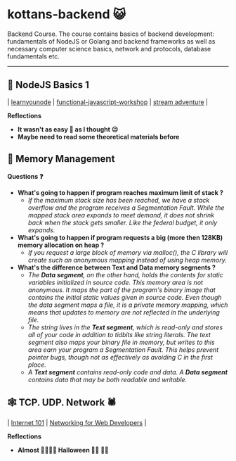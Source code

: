 # kottans-backend 😺
Backend Course. The course contains basics of backend development: fundamentals of NodeJS or Golang and backend frameworks as well as necessary computer science basics, network and protocols, database fundamentals etc.

___
## 🚦 NodeJS Basics 1  

| [learnyounode](node_basic_1/learnyounode/learnyounode.png) | [functional-javascript-workshop](node_basic_1/functional-javascript-workshop/functional-javascript-workshop.png) | [stream adventure](node_basic_1/stream-adventure/stream-adventure.png) |

**Reflections**
 - **It wasn\'t as easy 🎉 as I thought 😐**
 - **Maybe need to read some theoretical materials before**

## 📝 Memory Management

**Questions ❓**
 - **What's going to happen if program reaches maximum limit of stack ?**
    - *If the maximum stack size has been reached, we have a stack overflow and the program receives a Segmentation Fault. While the mapped stack area expands to meet demand, it does not shrink back when the stack gets smaller. Like the federal budget, it only expands.*
 - **What's going to happen if program requests a big (more then 128KB) memory allocation on heap ?**
    - *If you request a large block of memory via malloc(), the C library will create such an anonymous mapping instead of using heap memory.*
 - **What's the difference between Text and Data memory segments ?**
    - *The **Data segment**, on the other hand, holds the contents for static variables initialized in source code. This memory area is not anonymous. It maps the part of the program's binary image that contains the initial static values given in source code.
    Even though the data segment maps a file, it is a private memory mapping, which means that updates to memory are not reflected in the underlying file.*
    - *The string lives in the **Text segment**, which is read-only and stores all of your code in addition to tidbits like string literals. The text segment also maps your binary file in memory, but writes to this area earn your program a Segmentation Fault. This helps prevent pointer bugs, though not as effectively as avoiding C in the first place.*
    - *A **Text segment** contains read-only code and data. A **Data segment** contains data that may be both readable and writable.*
    
## 🕸 TCP. UDP. Network 🕷

| [Internet 101](task_networks/how_the_internet_works.png) | [Networking for Web Developers](task_networks/networking_for_web_developers.png) |

**Reflections**
 - **Almost 🧛‍♂️🧛‍♀️ Halloween 🧟‍♂️ 🧟‍♀️**
